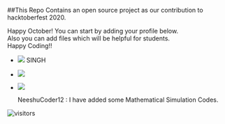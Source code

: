 ##This Repo Contains an open source project as our contribution to hacktoberfest 2020.

Happy October! You can start by adding your profile below.\
Also you can add files which will be helpful for students.\
Happy Coding!! 

- [![](https://img.shields.io/badge/DEV-ESH-blue)](http://www.deveshsingh.ml) SINGH
- [![](https://img.shields.io/badge/D3V3sh-blue)](http://www.deveshsingh.ml) 
- [![](https://img.shields.io/badge/Neeshu_Code12-blue)](http://www.neeshu.ml) 
   
   NeeshuCoder12 : I have added some Mathematical Simulation Codes. 





![visitors](https://visitor-badge.laobi.icu/badge?page_id=Nimisha-Singh.Hacktoberfest2020)

